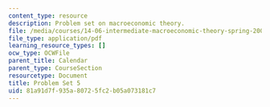 ```yaml
---
content_type: resource
description: Problem set on macroeconomic theory.
file: /media/courses/14-06-intermediate-macroeconomic-theory-spring-2003/81a91d7f935a80725fc2b05a073181c7_1406ps5.pdf
file_type: application/pdf
learning_resource_types: []
ocw_type: OCWFile
parent_title: Calendar
parent_type: CourseSection
resourcetype: Document
title: Problem Set 5
uid: 81a91d7f-935a-8072-5fc2-b05a073181c7
---
```

